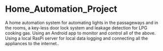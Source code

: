 # Home_Automation_Project
A home automation system for automating lights in the passageways and in the rooms, a key-less door lock system and leakage detection for LPG cooking gas. Using an Android app to monitor and control all of the above. Using a local RasPi server for local data logging and connecting all the appliances to the internet..
